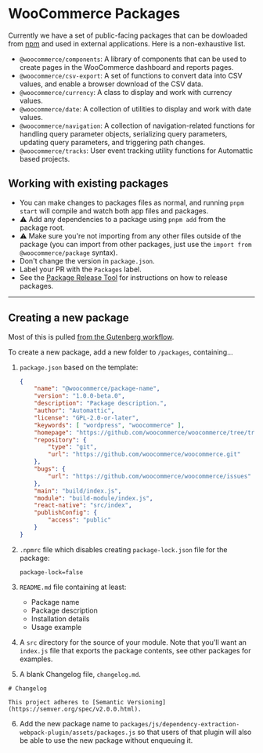 # WooCommerce Packages

Currently we have a set of public-facing packages that can be dowloaded from [npm](https://www.npmjs.com/org/woocommerce) and used in external applications. Here is a non-exhaustive list.

-   `@woocommerce/components`: A library of components that can be used to create pages in the WooCommerce dashboard and reports pages.
-   `@woocommerce/csv-export`: A set of functions to convert data into CSV values, and enable a browser download of the CSV data.
-   `@woocommerce/currency`: A class to display and work with currency values.
-   `@woocommerce/date`: A collection of utilities to display and work with date values.
-   `@woocommerce/navigation`: A collection of navigation-related functions for handling query parameter objects, serializing query parameters, updating query parameters, and triggering path changes.
-   `@woocommerce/tracks`: User event tracking utility functions for Automattic based projects.

## Working with existing packages

-   You can make changes to packages files as normal, and running `pnpm start` will compile and watch both app files and packages.
-   :warning: Add any dependencies to a package using `pnpm add` from the package root.
-   :warning: Make sure you're not importing from any other files outside of the package (you can import from other packages, just use the `import from @woocommerce/package` syntax).
-   Don't change the version in `package.json`.
-   Label your PR with the `Packages` label.
-   See the [Package Release Tool](https://github.com/woocommerce/woocommerce/blob/f9e7a5a3fb11cdd4dc064c02e045cf429cb6a2b6/tools/package-release/README.md) for instructions on how to release packages.

---

## Creating a new package

Most of this is pulled [from the Gutenberg workflow](https://github.com/WordPress/gutenberg/blob/trunk/CONTRIBUTING.md#creating-new-package).

To create a new package, add a new folder to `/packages`, containing…

1. `package.json` based on the template:

    ```json
    {
    	"name": "@woocommerce/package-name",
    	"version": "1.0.0-beta.0",
    	"description": "Package description.",
    	"author": "Automattic",
    	"license": "GPL-2.0-or-later",
    	"keywords": [ "wordpress", "woocommerce" ],
    	"homepage": "https://github.com/woocommerce/woocommerce/tree/trunk/packages/js/[_YOUR_PACKAGE_]/README.md",
    	"repository": {
    		"type": "git",
    		"url": "https://github.com/woocommerce/woocommerce.git"
    	},
    	"bugs": {
    		"url": "https://github.com/woocommerce/woocommerce/issues"
    	},
    	"main": "build/index.js",
    	"module": "build-module/index.js",
    	"react-native": "src/index",
    	"publishConfig": {
    		"access": "public"
    	}
    }
    ```

2. `.npmrc` file which disables creating `package-lock.json` file for the package:

    ```
    package-lock=false
    ```

3. `README.md` file containing at least:
    - Package name
    - Package description
    - Installation details
    - Usage example
4. A `src` directory for the source of your module. Note that you'll want an `index.js` file that exports the package contents, see other packages for examples.
5. A blank Changelog file, `changelog.md`.

```
# Changelog

This project adheres to [Semantic Versioning](https://semver.org/spec/v2.0.0.html).
```

6. Add the new package name to `packages/js/dependency-extraction-webpack-plugin/assets/packages.js` so that users of that plugin will also be able to use the new package without enqueuing it.
